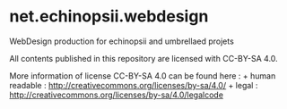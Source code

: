 net.echinopsii.webdesign
========================

WebDesign production for echinopsii and umbrellaed projets

All contents published in this repository are licensed with CC-BY-SA 4.0.

More information of license CC-BY-SA 4.0 can be found here :
	+ human readable : http://creativecommons.org/licenses/by-sa/4.0/
	+ legal : http://creativecommons.org/licenses/by-sa/4.0/legalcode
